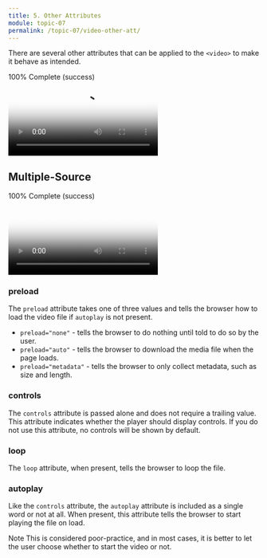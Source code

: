 ```yaml
---
title: 5. Other Attributes
module: topic-07
permalink: /topic-07/video-other-att/
---
```


<div class="divider-heading"></div>

There are several other attributes that can be applied to the `<video>` to make it behave as intended.


<div class="panel panel-success">
  <div class="progress" style="margin-bottom: 0; border-bottom-left-radius: 0; border-bottom-right-radius: 0;">
    <div class="progress-bar progress-bar-success progress-bar-striped" role="progressbar" aria-valuenow="100" aria-valuemin="0" aria-valuemax="100" style="width: 100%">
      <span class="sr-only">100% Complete (success)</span>
    </div>
  </div>
  <div class="panel-body">
    <p style="font-size: large; margin: 0;"><span style="color: #999"><video src="#" poster="#" width="..." height="..."</span> <span style="color: #79AF33; font-weight: bold;">preload controls ></span><span style="color: #999"></video></span></p>
  </div>
</div>


<div class="divider-pg"></div>


## Multiple-Source


<div class="panel panel-success">
  <div class="progress" style="margin-bottom: 0; border-bottom-left-radius: 0; border-bottom-right-radius: 0;">
    <div class="progress-bar progress-bar-success progress-bar-striped" role="progressbar" aria-valuenow="100" aria-valuemin="0" aria-valuemax="100" style="width: 100%">
      <span class="sr-only">100% Complete (success)</span>
    </div>
  </div>
  <div class="panel-body">
    <p style="font-size: large; margin: 0;"><span style="color: #999"><video poster="#" width="..." height="..."</span> <span style="color: #79AF33; font-weight: bold;">preload controls</span> <span style="color: #999">></span>
        <br>
        <span style="color: #999; margin-left: 2em;">&lt;source src="#" type=""&gt;</span>
        <br>
        <span style="color: #999; margin-left: 2em;">&lt;source src="#" type=""&gt;</span>
        <br>
    <span style="color: #999;"></video></span></p>
  </div>
</div>


<div class="divider-pg"></div>


### preload
The `preload` attribute takes one of three values and tells the browser how to load the video file if `autoplay` is not present.

- `preload="none"` - tells the browser to do nothing until told to do so by the user.
- `preload="auto"` - tells the browser to download the media file when the page loads.
- `preload="metadata"` - tells the browser to only collect metadata, such as size and length.


### controls
The `controls` attribute is passed alone and does not require a trailing value. This attribute indicates whether the player should display controls. If you do not use this attribute, no controls will be shown by default.


### loop
The `loop` attribute, when present, tells the browser to loop the file.


### autoplay
Like the `controls` attribute, the `autoplay` attribute is included as a single word or not at all. When present, this attribute tells the browser to start playing the file on load.

<span class="label label-info">Note</span> This is considered poor-practice, and in most cases, it is better to let the user choose whether to start the video or not.
